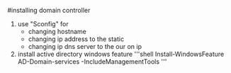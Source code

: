 #installing domain controller

1. use "Sconfig" for
    - changing hostname
    - changing ip address to the static
    - changing ip dns server to the our on ip
2. install active directory windows feature
'''shell
Install-WindowsFeature AD-Domain-services -IncludeManagementTools
''' 
    
